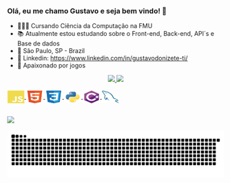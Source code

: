 ### Olá, eu me chamo Gustavo e seja bem vindo! 👋
- 👨🏽‍💻 Cursando Ciência da Computação na FMU
- 📚 Atualmente estou estudando sobre o Front-end, Back-end, API´s e Base de dados  
- 🏡 São Paulo, SP - Brazil 
- 🔹 Linkedin: https://www.linkedin.com/in/gustavodonizete-ti/
- 👾 Apaixonado por jogos

<div align="center">
  <a href="https://github.com/GustavoDonizete">
  <img height="180em" src="https://github-readme-stats.vercel.app/api?username=GustavoDonizete&show_icons=false&theme=midnight-purple&include_all_commits=true&count_private=true&hide_border=true"/>
  <img height="180em" src="https://github-readme-stats.vercel.app/api/top-langs/?username=GustavoDonizete&layout=compact&langs_count=7&theme=midnight-purple&hide_border=true"/>
</div>
  <div style="display: inline_block"><br>
  <img align="center" alt="GustavoDonizete-Js" height="30" width="40" src="https://raw.githubusercontent.com/devicons/devicon/master/icons/javascript/javascript-plain.svg">
  <img align="center" alt="GustavoDonizete-HTML" height="30" width="40" src="https://raw.githubusercontent.com/devicons/devicon/master/icons/html5/html5-original.svg">
  <img align="center" alt="GustavoDonizete-CSS" height="30" width="40" src="https://raw.githubusercontent.com/devicons/devicon/master/icons/css3/css3-original.svg">
  <img align="center" alt="GustavoDonizete-Python" height="30" width="40" src="https://raw.githubusercontent.com/devicons/devicon/master/icons/python/python-original.svg">
  <img align="center" alt="GustavoDonizete-Csharp" height="30" width="40" src="https://raw.githubusercontent.com/devicons/devicon/master/icons/csharp/csharp-original.svg">
  <img align="center" alt="GustavoDonizete-MySql" height="30" width="40" src="https://raw.githubusercontent.com/devicons/devicon/master/icons/mysql/mysql-original.svg">
</div>     
  
  ##
  
  
<div>
   <a href="https://www.linkedin.com/in/gustavodonizete-ti/" target="_blank"><img src="https://img.shields.io/badge/-LinkedIn-%230077B5?style=for-the-badge&logo=linkedin&logoColor=white" target="_blank"></a> 
  
  ![snake gif](https://github.com/4lissxn/4lissxn/blob/output/github-contribution-grid-snake.svg)
 
</div>
